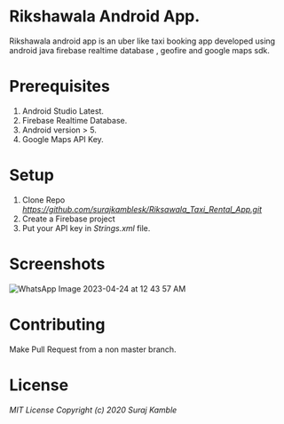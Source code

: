 # Rikshawala Android App.
 Rikshawala android app is an uber like taxi booking app developed using android java  firebase realtime database , geofire and   google maps sdk.

# Prerequisites
 1. Android Studio Latest.
 2. Firebase Realtime Database.
 3. Android version > 5.
 4. Google Maps API Key.
 
 # Setup
 1. Clone Repo *https://github.com/surajkamblesk/Riksawala_Taxi_Rental_App.git*
 2. Create a Firebase project
 3. Put your API key in _Strings.xml_ file.
 
 # Screenshots
 ![WhatsApp Image 2023-04-24 at 12 43 57 AM](https://user-images.githubusercontent.com/44117642/233860274-62e5d198-dfe1-42f7-adf9-150c17375208.jpeg)

 
# Contributing
 Make Pull Request from a non master branch.
 
 # License
 *MIT License
 Copyright (c) 2020 Suraj Kamble*
 
